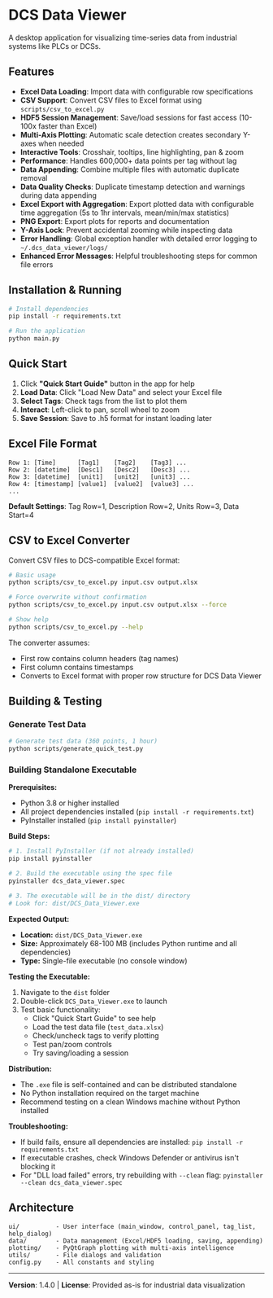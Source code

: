# DCS Data Viewer

A desktop application for visualizing time-series data from industrial systems like PLCs or DCSs.

## Features

- **Excel Data Loading**: Import data with configurable row specifications
- **CSV Support**: Convert CSV files to Excel format using `scripts/csv_to_excel.py`
- **HDF5 Session Management**: Save/load sessions for fast access (10-100x faster than Excel)
- **Multi-Axis Plotting**: Automatic scale detection creates secondary Y-axes when needed
- **Interactive Tools**: Crosshair, tooltips, line highlighting, pan & zoom
- **Performance**: Handles 600,000+ data points per tag without lag
- **Data Appending**: Combine multiple files with automatic duplicate removal
- **Data Quality Checks**: Duplicate timestamp detection and warnings during data appending
- **Excel Export with Aggregation**: Export plotted data with configurable time aggregation (5s to 1hr intervals, mean/min/max statistics)
- **PNG Export**: Export plots for reports and documentation
- **Y-Axis Lock**: Prevent accidental zooming while inspecting data
- **Error Handling**: Global exception handler with detailed error logging to `~/.dcs_data_viewer/logs/`
- **Enhanced Error Messages**: Helpful troubleshooting steps for common file errors

## Installation & Running

```bash
# Install dependencies
pip install -r requirements.txt

# Run the application
python main.py
```

## Quick Start

1. Click **"Quick Start Guide"** button in the app for help
2. **Load Data**: Click "Load New Data" and select your Excel file
3. **Select Tags**: Check tags from the list to plot them
4. **Interact**: Left-click to pan, scroll wheel to zoom
5. **Save Session**: Save to .h5 format for instant loading later

## Excel File Format

```
Row 1: [Time]      [Tag1]    [Tag2]    [Tag3] ...
Row 2: [datetime]  [Desc1]   [Desc2]   [Desc3] ...
Row 3: [datetime]  [unit1]   [unit2]   [unit3] ...
Row 4: [timestamp] [value1]  [value2]  [value3] ...
...
```

**Default Settings**: Tag Row=1, Description Row=2, Units Row=3, Data Start=4

## CSV to Excel Converter

Convert CSV files to DCS-compatible Excel format:

```bash
# Basic usage
python scripts/csv_to_excel.py input.csv output.xlsx

# Force overwrite without confirmation
python scripts/csv_to_excel.py input.csv output.xlsx --force

# Show help
python scripts/csv_to_excel.py --help
```

The converter assumes:
- First row contains column headers (tag names)
- First column contains timestamps
- Converts to Excel format with proper row structure for DCS Data Viewer

## Building & Testing

### Generate Test Data

```bash
# Generate test data (360 points, 1 hour)
python scripts/generate_quick_test.py
```

### Building Standalone Executable

**Prerequisites:**
- Python 3.8 or higher installed
- All project dependencies installed (`pip install -r requirements.txt`)
- PyInstaller installed (`pip install pyinstaller`)

**Build Steps:**

```bash
# 1. Install PyInstaller (if not already installed)
pip install pyinstaller

# 2. Build the executable using the spec file
pyinstaller dcs_data_viewer.spec

# 3. The executable will be in the dist/ directory
# Look for: dist/DCS_Data_Viewer.exe
```

**Expected Output:**
- **Location:** `dist/DCS_Data_Viewer.exe`
- **Size:** Approximately 68-100 MB (includes Python runtime and all dependencies)
- **Type:** Single-file executable (no console window)

**Testing the Executable:**

1. Navigate to the `dist` folder
2. Double-click `DCS_Data_Viewer.exe` to launch
3. Test basic functionality:
   - Click "Quick Start Guide" to see help
   - Load the test data file (`test_data.xlsx`)
   - Check/uncheck tags to verify plotting
   - Test pan/zoom controls
   - Try saving/loading a session

**Distribution:**
- The `.exe` file is self-contained and can be distributed standalone
- No Python installation required on the target machine
- Recommend testing on a clean Windows machine without Python installed

**Troubleshooting:**
- If build fails, ensure all dependencies are installed: `pip install -r requirements.txt`
- If executable crashes, check Windows Defender or antivirus isn't blocking it
- For "DLL load failed" errors, try rebuilding with `--clean` flag: `pyinstaller --clean dcs_data_viewer.spec`

## Architecture

```
ui/          - User interface (main_window, control_panel, tag_list, help_dialog)
data/        - Data management (Excel/HDF5 loading, saving, appending)
plotting/    - PyQtGraph plotting with multi-axis intelligence
utils/       - File dialogs and validation
config.py    - All constants and styling
```

---

**Version**: 1.4.0 | **License**: Provided as-is for industrial data visualization
